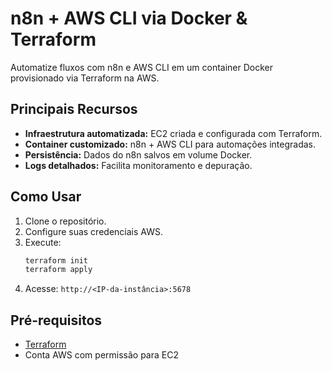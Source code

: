 # n8n + AWS CLI via Docker & Terraform

Automatize fluxos com n8n e AWS CLI em um container Docker provisionado via Terraform na AWS.

## Principais Recursos

- **Infraestrutura automatizada:** EC2 criada e configurada com Terraform.
- **Container customizado:** n8n + AWS CLI para automações integradas.
- **Persistência:** Dados do n8n salvos em volume Docker.
- **Logs detalhados:** Facilita monitoramento e depuração.

## Como Usar

1. Clone o repositório.
2. Configure suas credenciais AWS.
3. Execute:
    ```sh
    terraform init
    terraform apply
    ```
4. Acesse: `http://<IP-da-instância>:5678`

## Pré-requisitos

- [Terraform](https://www.terraform.io/)
- Conta AWS com permissão para EC2


